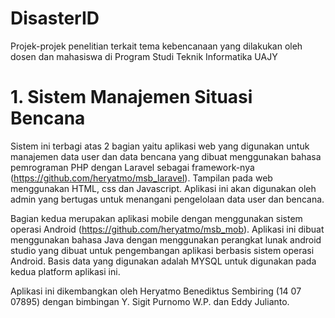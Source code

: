 # DisasterID
Projek-projek penelitian terkait tema kebencanaan yang dilakukan oleh dosen dan mahasiswa di Program Studi Teknik Informatika UAJY

# 1. Sistem Manajemen Situasi Bencana 

Sistem ini terbagi atas 2 bagian yaitu aplikasi web yang digunakan untuk manajemen data user dan data bencana yang dibuat menggunakan bahasa pemrograman PHP dengan  Laravel sebagai framework-nya (https://github.com/heryatmo/msb_laravel). Tampilan pada web menggunakan HTML, css dan Javascript. Aplikasi ini akan digunakan oleh admin yang bertugas untuk menangani pengelolaan data user dan bencana. 

Bagian kedua merupakan aplikasi mobile dengan menggunakan sistem operasi Android (https://github.com/heryatmo/msb_mob). Aplikasi ini dibuat menggunakan bahasa Java dengan menggunakan perangkat lunak android studio yang dibuat untuk pengembangan aplikasi berbasis sistem operasi Android. Basis data yang digunakan adalah MYSQL untuk digunakan pada kedua platform aplikasi ini.

Aplikasi ini dikembangkan oleh Heryatmo Benediktus Sembiring (14 07 07895) dengan bimbingan Y. Sigit Purnomo W.P. dan Eddy Julianto. 
